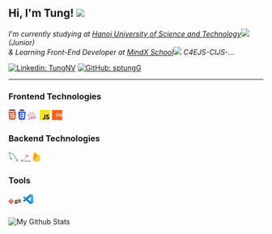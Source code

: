 <h2> Hi, I'm Tung! <img src="https://media.giphy.com/media/mGcNjsfWAjY5AEZNw6/giphy.gif" width="50"></h2>
<div> 
<!--   <img align='right' src="https://media.giphy.com/media/3ohhwhTxuB9wWJ87te/giphy.gif" width="28%"/>  -->
</div>
<p><em>I'm currently studying at <a href="https://soict.hust.edu.vn/gioi-thieu">Hanoi University of Science and Technology</a><img src="https://media.giphy.com/media/fYSnHlufseco8Fh93Z/giphy.gif" width="30"> (Junior)
</br>& Learning Front-End Developer at <a href="https://mindx.edu.vn/">MindX School</a><img src="https://media.giphy.com/media/WUlplcMpOCEmTGBtBW/giphy.gif" width="30"> C4EJS-CIJS-... 
</em></p>

[![Linkedin: TungNV](https://img.shields.io/badge/-tungsp-blue?style=flat-square&logo=Linkedin&logoColor=white&link=https://www.linkedin.com/in/tung-nv/)](https://www.linkedin.com/in/tung-nv/)
[![GitHub: sptungG](https://img.shields.io/github/followers/sptungG?label=follow&style=social)](https://github.com/sptungG)

***
### Frontend Technologies

<div>
  <img src ="./images/html-5.svg" alt="HTML5 logo" width="3%" title='HTML5'/>
  <img src ="./images/css-3.svg" alt="CSS3 logo" width="3%" title='CSS3'/>
  <img src ="./images/sass.svg" alt="Sass logo" width="4%" title='Sass'/>
  <img src ="./images/javascript.svg" alt="JavaScript logo" width="4%" title='JavaScript'/>
  <img src ="./images/es6.svg" alt="ES6 logo" width="4%" title='ES6'/>
<!--   <img src ="./images/react.svg" alt="react logo" width="4%" title='React'/> -->
<!--   <img src ="./images/redux.svg" alt="redux logo" width="4%" title='Redux'/> -->
</div>
  
### Backend Technologies

<div>
<!--   <img src ="./images/nodejs.svg" alt="Node logo" width="4%" title='Nodejs'/> -->
<!--   <img src ="./images/mongodb.svg" alt="D3 logo" width="4%" title='MongoDB'/> -->
  <img src ="./images/mysql.svg" alt="mysql logo" width="4%" title='MYSQL'/>
  <img src ="./images/microsoft-sql-server.svg" alt="sql server logo" width="4%" title='SQL server'/>
  <img src ="./images/firebase.svg" alt="firebase logo" width="3%" title='Firebase'/>
</div>

### Tools

<div>
  <img src ="./images/git.svg" alt="Git logo" width="5%" title='Git'/>
  <img src ="./images/visual-studio-code.svg" alt="VS Code logo" width="4%" title='Visual Studio Code'/>
</div>

###

![My Github Stats](https://github-readme-stats.vercel.app/api?username=sptungG&&show_icons=true&title_color=00adb5&icon_color=00adb5&text_color=eeeeee&bg_color=151515&count_private=true)

<!-- <a href="https://app.daily.dev/sptungg"><img src="https://api.daily.dev/devcards/8dbd0454f9fa49d69ead725945bc8f35.png?r=hzj" width="400" alt="Tung Viet's Dev Card"/></a> -->
